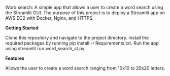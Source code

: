 Word search: A simple app that allows a user to create a word search using the Streamlit GUI. The purpose of this project is to deploy a Streamlit app on AWS EC2 with Docker, Nginx, and HTTPS.

<b>Getting Started</b>

Clone this repository and navigate to the project directory. Install the required packages by running pip install -r Requirements.txt. Run the app using streamlit run word_search_st.py.

<b>Features</b>

Allows the user to create a word search ranging from 10x10 to 20x20 letters.